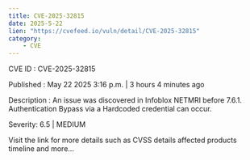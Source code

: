 ```yaml
---
title: CVE-2025-32815
date: 2025-5-22
lien: "https://cvefeed.io/vuln/detail/CVE-2025-32815"
category:
    - CVE
---
```


CVE ID : CVE-2025-32815

Published :  May 22
2025
3:16 p.m. | 3 hours
4 minutes ago

Description : An issue was discovered in Infoblox NETMRI before 7.6.1. Authentication Bypass via a Hardcoded credential can occur.

Severity: 6.5 | MEDIUM

Visit the link for more details
such as CVSS details
affected products
timeline
and more...
